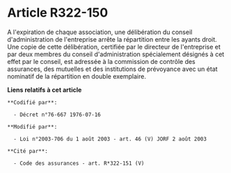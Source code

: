 # Article R322-150

A l'expiration de chaque association, une délibération du conseil d'administration de l'entreprise arrête la répartition
entre les ayants droit. Une copie de cette délibération, certifiée par le directeur de l'entreprise et par deux membres du
conseil d'administration spécialement désignés à cet effet par le conseil, est adressée à la commission de contrôle des
assurances, des mutuelles et des institutions de prévoyance avec un état nominatif de la répartition en double exemplaire.

**Liens relatifs à cet article**

	**Codifié par**:

	  - Décret n°76-667 1976-07-16

	**Modifié par**:

	  - Loi n°2003-706 du 1 août 2003 - art. 46 (V) JORF 2 août 2003

	**Cité par**:

	  - Code des assurances - art. R*322-151 (V)

